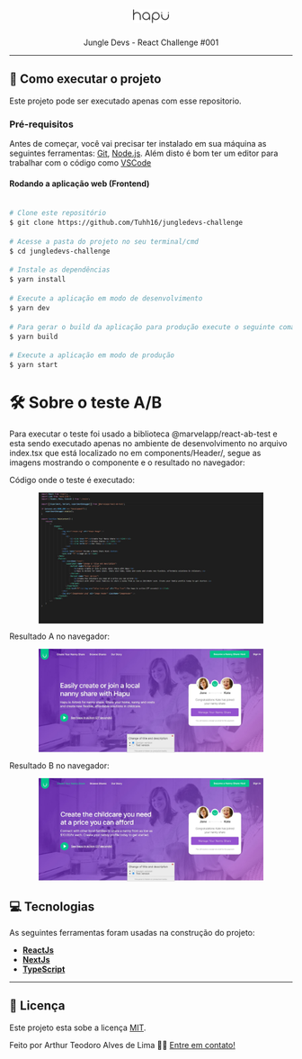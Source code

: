 

<h1 align="center">
     <img src="https://raw.githubusercontent.com/Tuhh16/jungledevs-challenge/master/public/logo.svg" width="64" height="24"/>
</h1>

<p align="center">  
 Jungle Devs - React Challenge #001
</p>

---
## 🚀 Como executar o projeto

Este projeto pode ser executado apenas com esse repositorio.

### Pré-requisitos

Antes de começar, você vai precisar ter instalado em sua máquina as seguintes ferramentas:
[Git](https://git-scm.com), [Node.js](https://nodejs.org/en/). 
Além disto é bom ter um editor para trabalhar com o código como [VSCode](https://code.visualstudio.com/)

#### Rodando a aplicação web (Frontend)

```bash

# Clone este repositório
$ git clone https://github.com/Tuhh16/jungledevs-challenge

# Acesse a pasta do projeto no seu terminal/cmd
$ cd jungledevs-challenge

# Instale as dependências
$ yarn install

# Execute a aplicação em modo de desenvolvimento
$ yarn dev

# Para gerar o build da aplicação para produção execute o seguinte comando.
$ yarn build

# Execute a aplicação em modo de produção
$ yarn start

```

# 🛠 Sobre o teste A/B

<p>Para executar o teste foi usado a biblioteca @marvelapp/react-ab-test e esta sendo executado apenas no ambiente de desenvolvimento no arquivo index.tsx que está localizado no em components/Header/, segue as imagens mostrando o componente e o resultado no navegador: </p>

Código onde o teste é executado:
<p align="center" style="display: flex; align-items: flex-start; justify-content: center;">
     <img title="print do código" src="./public/screenshot/test-abcode.jpg" width="400px" alt="print do código">
</p>
Resultado A no navegador:
<p align="center" style="display: flex; align-items: flex-start; justify-content: center;">
     <img title="resultado do teste a no navegador" src="./public/screenshot/preview-testA.jpg" width="400px" alt="resultado do teste a no navegador">
</p>
Resultado B no navegador:
<p align="center" style="display: flex; align-items: flex-start; justify-content: center;">
     <img title="resultado do teste b no navegador" src="./public/screenshot/preview-testB.jpg" width="400px" alt="resultado do teste b no navegador">
</p>

## 💻 Tecnologias

As seguintes ferramentas foram usadas na construção do projeto:

-   **[ReactJs](https://pt-br.reactjs.org/)**
-   **[NextJs](https://nextjs.org/)**
-   **[TypeScript](https://www.typescriptlang.org/)**

---

## 📝 Licença

Este projeto esta sobe a licença [MIT](./LICENSE).

Feito por Arthur Teodoro Alves de Lima 👋🏽 [Entre em contato!](https://www.linkedin.com/in/arthurtlima/)
